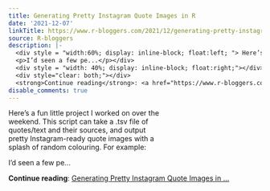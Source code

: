 ```yaml
---
title: Generating Pretty Instagram Quote Images in R
date: '2021-12-07'
linkTitle: https://www.r-bloggers.com/2021/12/generating-pretty-instagram-quote-images-in-r/
source: R-bloggers
description: |-
  <div style = "width:60%; display: inline-block; float:left; "> Here’s a fun little project I worked on over the weekend. This script can take a .tsv file of quotes/text and their sources, and output pretty Instagram-ready quote images with a splash of random colouring. For example:</p>
  <p>I’d seen a few pe...</p></div>
  <div style = "width: 40%; display: inline-block; float:right;"></div>
  <div style="clear: both;"></div>
  <strong>Continue reading</strong>: <a href="https://www.r-bloggers.com/2021/12/generating-pretty-instagram-quote-images-in-r/">Generating Pretty Instagram Quote Images in ...
disable_comments: true
---
```

<div style = "width:60%; display: inline-block; float:left; "> Here’s a fun little project I worked on over the weekend. This script can take a .tsv file of quotes/text and their sources, and output pretty Instagram-ready quote images with a splash of random colouring. For example:</p>
<p>I’d seen a few pe...</p></div>
<div style = "width: 40%; display: inline-block; float:right;"></div>
<div style="clear: both;"></div>
<strong>Continue reading</strong>: <a href="https://www.r-bloggers.com/2021/12/generating-pretty-instagram-quote-images-in-r/">Generating Pretty Instagram Quote Images in ...